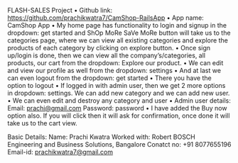 FLASH-SALES Project
•	Github link: https://github.com/prachikwatra7/CamShop-RailsApp
•	App name: CamShop App
•	My home page has functionality to login and signup in the dropdown: get started and ShOp MoRe SaVe MoRe button will take us to the categories page, where we can view all existing categories and explore the products of each category by clicking on explore button.
•	Once sign up/login is done, then we can view all the company’s/categories, all products, our cart from the dropdown: Explore our product. 
•	We can edit and view our profile as well from the dropdown: settings
•	And at last we can even logout from the dropdown: get started
•	There you have the option to logout
•	If logged in with admin user, then we get 2 more options in dropdown: settings. We can add new category and we can add new user.
•	We can even edit and destroy any category and user
•	Admin user details:
Email: prachi@gmail.com
Password: password
•	I have added the Buy now option also. If you will click then it will ask for confirmation, once done it will take us to the cart view.

Basic Details:
Name: Prachi Kwatra
Worked with: Robert BOSCH Engineering and Business Solutions, Bangalore
Conatct no: +91 8077655196
Email-id: prachikwatra7@gmail.com

